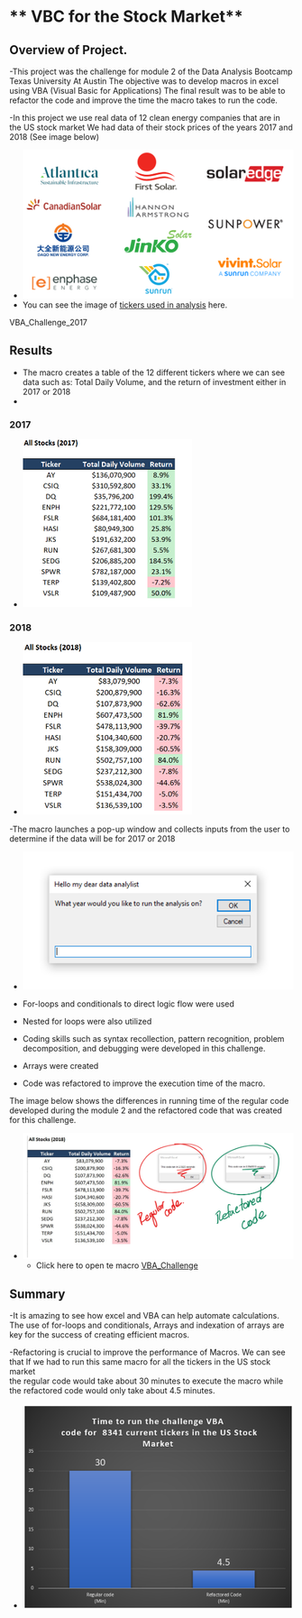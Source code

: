 # ** VBC for the Stock Market**

## Overview of Project.

-This project was the challenge for module 2 of the Data Analysis  Bootcamp  Texas University At Austin
The objective was to  develop macros in excel using VBA (Visual Basic for Applications)
The final result was to be able to refactor the code and improve the time the macro takes to run the code.

-In this project  we  use real data of 12  clean energy companies that are in the US stock market
We had data of their stock prices of the years 2017  and 2018
(See image below)

- <img src = "Resources/tickers.png" width= "500" >
- You can see the image of [tickers used in analysis](Resources/tickers.png) here.

	
VBA_Challenge_2017

## Results

- The macro creates a table of the 12 different tickers where we can see data such as: Total Daily Volume, and the return of investment  either in 2017 or 2018
- 
### 2017
- <img src = "Resources/VBA_Challenge_2017.png" width= "300" >


### 2018
- <img src = "Resources/VBA_Challenge_2018.png" width= "300" >


-The macro launches a pop-up window and collects inputs from the user to determine if the data will be for 2017 or 2018

- <img src = "Resources/PopUp.png" width= "500" >


- For-loops and conditionals to direct logic flow were used
- Nested for loops were also utilized


- Coding skills such as syntax recollection, pattern recognition, problem decomposition, and debugging were developed in this challenge.
- Arrays were created


- Code was refactored to improve the execution time of the macro.

The image below shows the differences in running time of the regular code developed during the module 2 and the refactored code that was created for this challenge.

- <img src = "Resources/regular_vs_refactored.png" width= "500" >


	- Click here to open te macro [VBA_Challenge](VBA_challenge.xlsm)



## Summary


-It is amazing to see how excel and VBA can help automate calculations.
The use of for-loops and conditionals, Arrays and indexation of arrays are key for the success of creating efficient macros.

-Refactoring is crucial to improve the performance of Macros.
We can see  that If we had to run this same macro for all the tickers in the US stock market  
the regular code would take about 30 minutes to execute the macro while
the refactored code would only take about 4.5 minutes.


- <img src = "Resources/time_compare.png" width= "500" >
